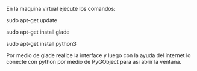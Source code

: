 En la maquina virtual ejecute los comandos:

sudo apt-get update

sudo apt-get install glade

sudo apt-get install python3

Por medio de glade realice la interface y luego con la ayuda del internet lo conecte con python por medio de PyGObject para asi abrir la ventana.
